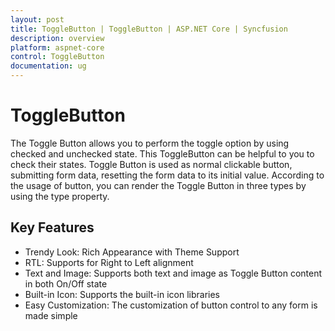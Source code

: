 ```yaml
---
layout: post
title: ToggleButton | ToggleButton | ASP.NET Core | Syncfusion
description: overview
platform: aspnet-core
control: ToggleButton
documentation: ug
---
```


# ToggleButton

The Toggle Button allows you to perform the toggle option by using checked and unchecked state. This ToggleButton can be helpful to you to check their states. Toggle Button is used as normal clickable button, submitting form data, resetting the form data to its initial value. According to the usage of button, you can render the Toggle Button in three types by using the type property. 

## Key Features

* Trendy Look: Rich Appearance with Theme Support
* RTL: Supports for Right to Left alignment
* Text and Image: Supports both text and image as Toggle Button content in both On/Off state
* Built-in Icon: Supports the built-in icon libraries
* Easy Customization: The customization of button control to any form is made simple



